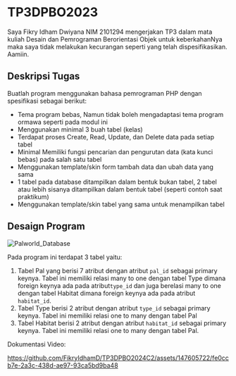 # TP3DPBO2023
Saya Fikry Idham Dwiyana NIM 2101294 mengerjakan TP3 dalam mata kuliah Desain dan Pemrograman Berorientasi Objek untuk keberkahanNya maka saya tidak melakukan kecurangan seperti yang telah dispesifikasikan. Aamiin.

## Deskripsi Tugas
Buatlah program menggunakan bahasa pemrograman PHP dengan spesifikasi sebagai berikut:
* Tema program bebas, Namun tidak boleh mengadaptasi tema program ormawa seperti pada modul ini
* Menggunakan minimal 3 buah tabel (kelas)
* Terdapat proses Create, Read, Update, dan Delete data pada setiap tabel
* Minimal Memiliki fungsi pencarian dan pengurutan data (kata kunci bebas) pada salah satu tabel
* Menggunakan template/skin form tambah data dan ubah data yang sama
* 1 tabel pada database ditampilkan dalam bentuk bukan tabel, 2 tabel atau lebih sisanya ditampilkan dalam bentuk tabel (seperti contoh saat praktikum)
* Menggunakan template/skin tabel yang sama untuk menampilkan tabel


## Desaign Program

![Palworld_Database](https://github.com/FikryIdhamD/TP3DPBO2024C2/assets/147605722/5318d956-f97c-4800-89ab-85feb124ba9d)


Pada program ini terdapat 3 tabel yaitu:
1. Tabel Pal yang berisi 7 atribut dengan atribut `pal_id` sebagai primary keynya. Tabel ini memiliki relasi many to one dengan tabel Type dimana foreign keynya ada pada atribut`type_id` dan juga berelasi many to one dengan tabel Habitat dimana foreign keynya ada pada atribut `habitat_id`.
2. Tabel Type berisi 2 atribut dengan atribut `type_id` sebagai primary keynya. Tabel ini memiliki relasi one to many dengan tabel Pal
3. Tabel Habitat berisi 2 atribut dengan atribut `habitat_id` sebagai primary keynya. Tabel ini memiliki relasi one to many dengan tabel Pal.

Dokumentasi Video:

https://github.com/FikryIdhamD/TP3DPBO2024C2/assets/147605722/fe0ccb7e-2a3c-438d-ae97-93ca5bd9ba48


